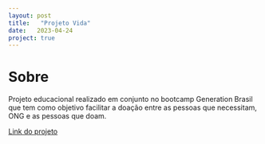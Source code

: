 ```yaml
---
layout: post
title:   "Projeto Vida"
date:   2023-04-24
project: true
---
```


# Sobre
Projeto educacional realizado em conjunto no bootcamp Generation Brasil que tem como objetivo facilitar a doação entre as pessoas que necessitam, ONG e as pessoas que doam.

[Link do projeto](https://github.com/Projeto-Java-Generation/Projeto_Vida)
